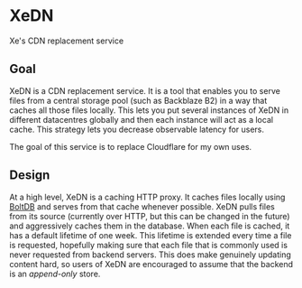 # XeDN

Xe's CDN replacement service

## Goal

XeDN is a CDN replacement service. It is a tool that enables you to
serve files from a central storage pool (such as Backblaze B2) in a
way that caches all those files locally. This lets you put several
instances of XeDN in different datacentres globally and then each
instance will act as a local cache. This strategy lets you decrease
observable latency for users.

The goal of this service is to replace Cloudflare for my own uses.

## Design

At a high level, XeDN is a caching HTTP proxy. It caches files locally
using [BoltDB](https://github.com/etcd-io/bbolt) and serves from that
cache whenever possible. XeDN pulls files from its source (currently
over HTTP, but this can be changed in the future) and aggressively
caches them in the database. When each file is cached, it has a
default lifetime of one week. This lifetime is extended every time a
file is requested, hopefully making sure that each file that is
commonly used is never requested from backend servers. This does make
genuinely updating content hard, so users of XeDN are encouraged to
assume that the backend is an _append-only_ store.

